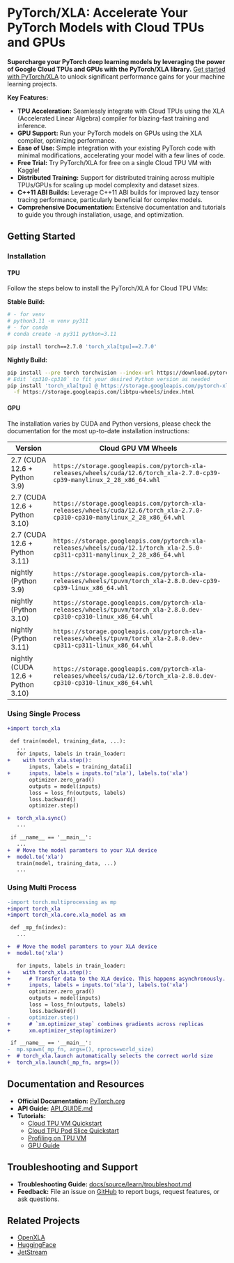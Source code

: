 # PyTorch/XLA: Accelerate Your PyTorch Models with Cloud TPUs and GPUs

**Supercharge your PyTorch deep learning models by leveraging the power of Google Cloud TPUs and GPUs with the PyTorch/XLA library.**  [Get started with PyTorch/XLA](https://github.com/pytorch/xla) to unlock significant performance gains for your machine learning projects.

**Key Features:**

*   **TPU Acceleration:** Seamlessly integrate with Cloud TPUs using the XLA (Accelerated Linear Algebra) compiler for blazing-fast training and inference.
*   **GPU Support:** Run your PyTorch models on GPUs using the XLA compiler, optimizing performance.
*   **Ease of Use:** Simple integration with your existing PyTorch code with minimal modifications, accelerating your model with a few lines of code.
*   **Free Trial:** Try PyTorch/XLA for free on a single Cloud TPU VM with Kaggle!
*   **Distributed Training:**  Support for distributed training across multiple TPUs/GPUs for scaling up model complexity and dataset sizes.
*   **C++11 ABI Builds:**  Leverage C++11 ABI builds for improved lazy tensor tracing performance, particularly beneficial for complex models.
*   **Comprehensive Documentation:** Extensive documentation and tutorials to guide you through installation, usage, and optimization.

## Getting Started

### Installation

#### TPU

Follow the steps below to install the PyTorch/XLA for Cloud TPU VMs:

**Stable Build:**

```bash
# - for venv
# python3.11 -m venv py311
# - for conda
# conda create -n py311 python=3.11

pip install torch==2.7.0 'torch_xla[tpu]==2.7.0'
```

**Nightly Build:**

```bash
pip install --pre torch torchvision --index-url https://download.pytorch.org/whl/nightly/cpu
# Edit `cp310-cp310` to fit your desired Python version as needed
pip install 'torch_xla[tpu] @ https://storage.googleapis.com/pytorch-xla-releases/wheels/tpuvm/torch_xla-2.8.0.dev-cp310-cp310-linux_x86_64.whl' \
  -f https://storage.googleapis.com/libtpu-wheels/index.html
```

#### GPU

The installation varies by CUDA and Python versions, please check the documentation for the most up-to-date installation instructions:

| Version | Cloud GPU VM Wheels |
| --- | ----------- |
| 2.7 (CUDA 12.6 + Python 3.9) | `https://storage.googleapis.com/pytorch-xla-releases/wheels/cuda/12.6/torch_xla-2.7.0-cp39-cp39-manylinux_2_28_x86_64.whl` |
| 2.7 (CUDA 12.6 + Python 3.10) | `https://storage.googleapis.com/pytorch-xla-releases/wheels/cuda/12.6/torch_xla-2.7.0-cp310-cp310-manylinux_2_28_x86_64.whl` |
| 2.7 (CUDA 12.6 + Python 3.11) | `https://storage.googleapis.com/pytorch-xla-releases/wheels/cuda/12.1/torch_xla-2.5.0-cp311-cp311-manylinux_2_28_x86_64.whl` |
| nightly (Python 3.9) | `https://storage.googleapis.com/pytorch-xla-releases/wheels/tpuvm/torch_xla-2.8.0.dev-cp39-cp39-linux_x86_64.whl` |
| nightly (Python 3.10) | `https://storage.googleapis.com/pytorch-xla-releases/wheels/tpuvm/torch_xla-2.8.0.dev-cp310-cp310-linux_x86_64.whl` |
| nightly (Python 3.11) | `https://storage.googleapis.com/pytorch-xla-releases/wheels/tpuvm/torch_xla-2.8.0.dev-cp311-cp311-linux_x86_64.whl` |
| nightly (CUDA 12.6 + Python 3.10) | `https://storage.googleapis.com/pytorch-xla-releases/wheels/cuda/12.6/torch_xla-2.8.0.dev-cp310-cp310-linux_x86_64.whl` |

### Using Single Process

```diff
+import torch_xla

 def train(model, training_data, ...):
   ...
   for inputs, labels in train_loader:
+    with torch_xla.step():
       inputs, labels = training_data[i]
+      inputs, labels = inputs.to('xla'), labels.to('xla')
       optimizer.zero_grad()
       outputs = model(inputs)
       loss = loss_fn(outputs, labels)
       loss.backward()
       optimizer.step()

+  torch_xla.sync()
   ...

 if __name__ == '__main__':
   ...
+  # Move the model paramters to your XLA device
+  model.to('xla')
   train(model, training_data, ...)
   ...
```

### Using Multi Process

```diff
-import torch.multiprocessing as mp
+import torch_xla
+import torch_xla.core.xla_model as xm

 def _mp_fn(index):
   ...

+  # Move the model paramters to your XLA device
+  model.to('xla')

   for inputs, labels in train_loader:
+    with torch_xla.step():
+      # Transfer data to the XLA device. This happens asynchronously.
+      inputs, labels = inputs.to('xla'), labels.to('xla')
       optimizer.zero_grad()
       outputs = model(inputs)
       loss = loss_fn(outputs, labels)
       loss.backward()
-      optimizer.step()
+      # `xm.optimizer_step` combines gradients across replicas
+      xm.optimizer_step(optimizer)

 if __name__ == '__main__':
-  mp.spawn(_mp_fn, args=(), nprocs=world_size)
+  # torch_xla.launch automatically selects the correct world size
+  torch_xla.launch(_mp_fn, args=())
```

## Documentation and Resources

*   **Official Documentation:** [PyTorch.org](http://pytorch.org/xla/)
*   **API Guide:** [API_GUIDE.md](API_GUIDE.md)
*   **Tutorials:**
    *   [Cloud TPU VM Quickstart](https://cloud.google.com/tpu/docs/run-calculation-pytorch)
    *   [Cloud TPU Pod Slice Quickstart](https://cloud.google.com/tpu/docs/pytorch-pods)
    *   [Profiling on TPU VM](https://cloud.google.com/tpu/docs/pytorch-xla-performance-profiling-tpu-vm)
    *   [GPU Guide](docs/gpu.md)

## Troubleshooting and Support

*   **Troubleshooting Guide:** [docs/source/learn/troubleshoot.md](docs/source/learn/troubleshoot.md)
*   **Feedback:**  File an issue on [GitHub](https://github.com/pytorch/xla/issues) to report bugs, request features, or ask questions.

## Related Projects

*   [OpenXLA](https://github.com/openxla)
*   [HuggingFace](https://huggingface.co/docs/accelerate/en/basic_tutorials/tpu)
*   [JetStream](https://github.com/google/JetStream-pytorch)